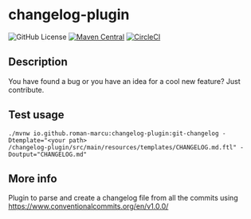 changelog-plugin
====================

![GitHub License](https://img.shields.io/github/license/roman-marcu/changelog-plugin)
[![Maven Central](https://img.shields.io/maven-central/v/dev.romanmarcu/changelog-plugin.svg?label=Maven%20Central)](https://search.maven.org/artifact/dev.romanmarcu/changelog-plugin)
[![CircleCI](https://dl.circleci.com/status-badge/img/circleci/PQAU9FtZdPMR7NgGJGyAq4/YDrYVcVhR7xyCnV2opV1t2/tree/main.svg?style=shield)](https://dl.circleci.com/status-badge/redirect/circleci/PQAU9FtZdPMR7NgGJGyAq4/YDrYVcVhR7xyCnV2opV1t2/tree/main)

Description
---------------
You have found a bug or you have an idea for a cool new feature? Just contribute.

Test usage
---------------

```
./mvnw io.github.roman-marcu:changelog-plugin:git-changelog -Dtemplate="<your path>
/changelog-plugin/src/main/resources/templates/CHANGELOG.md.ftl" -Doutput="CHANGELOG.md"
```

More info
---------------
Plugin to parse and create a changelog file from all the commits using https://www.conventionalcommits.org/en/v1.0.0/
